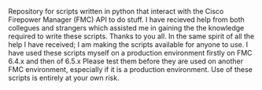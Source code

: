 Repository for scripts written in python that interact with the Cisco Firepower Manager (FMC) API to do stuff.
I have recieved help from both collegues and strangers which assisted me in gaining the the knowledge required to write these scripts.
Thanks to you all.
In the same spirit of all the help I have received; I am making the scripts available for anyone to use.
I have used these scripts myself on a production environment firstly on FMC 6.4.x and then of 6.5.x
Please test them before they are used on another FMC environment, especially if it is a production environment.
Use of these scripts is entirely at your own risk.
